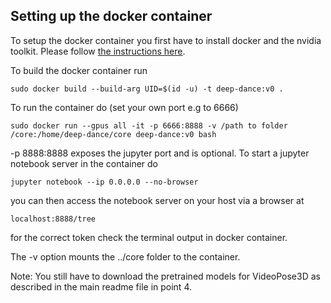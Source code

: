 ## Setting up the docker container

To setup the docker container you first have to install docker and the nvidia toolkit. Please follow [the instructions here](https://docs.nvidia.com/datacenter/cloud-native/container-toolkit/install-guide.html#docker).

To build the docker container run 
```
sudo docker build --build-arg UID=$(id -u) -t deep-dance:v0 .
```

To run the container do (set your own port e.g to 6666)
```
sudo docker run --gpus all -it -p 6666:8888 -v /path to folder /core:/home/deep-dance/core deep-dance:v0 bash
```

-p 8888:8888 exposes the jupyter port and is optional. To start a jupyter notebook server in the container do
```
jupyter notebook --ip 0.0.0.0 --no-browser
```
you can then access the notebook server on your host via a browser at
```
localhost:8888/tree
```
for the correct token check the terminal output in docker container.

The -v option mounts the ../core folder to the container. 


Note: You still have to download the pretrained models for VideoPose3D as described in the main readme file in point 4.

